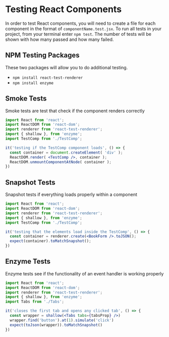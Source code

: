 # Testing React Components

In order to test React components, you will need to create a file for each component in the format of `componentName.test.jsx`. To run all tests in your project, from your terminal enter `npm test`. The number of tests will be shown with how many passed and how many failed.

## NPM Testing Packages

These two packages will allow you to do additional testing. 
- `npm install react-test-renderer`
- `npm install enzyme`

## Smoke Tests

Smoke tests are test that check if the component renders correctly

```jsx
import React from 'react';
import ReactDOM from 'react-dom';
import renderer from 'react-test-renderer';
import { shallow }, from 'enzyme';
import TestComp from './TestComp';

it('testing if the TestComp component loads', () => {
  const container = document.createElement( 'div' );
  ReactDOM.render( <TestComp />, container );
  ReactDOM.unmountComponentAtNode( container );
})
```

## Snapshot Tests

Snapshot tests if everything loads properly within a component

```jsx
import React from 'react';
import ReactDOM from 'react-dom';
import renderer from 'react-test-renderer';
import { shallow }, from 'enzyme';
import TestComp from './TestComp';

it('testing that the elements load inside the TestComp', () => {
  const container = renderer.create(<BookForm />.toJSON();
  expect(container).toMatchSnapshot();
})
```

## Enzyme Tests

Enzyme tests see if the functionality of an event handler is working properly

```jsx
import React from 'react';
import ReactDOM from 'react-dom';
import renderer from 'react-test-renderer';
import { shallow }, from 'enzyme';
import Tabs from './Tabs';

it('closes the first tab and opens any clicked tab', () => {
  const wrapper = shallow(<Tabs tabs={tabsProp} />)
  wrapper.find('button').at(1).simulate('click')
  expect(toJson(wrapper)).toMatchSnapshot()
})
```

